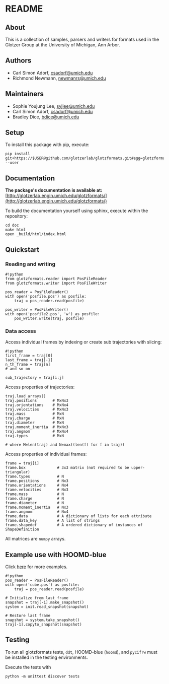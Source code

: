 # README

## About

This is a collection of samples, parsers and writers for formats used in the Glotzer Group at the University of Michigan, Ann Arbor.

## Authors

* Carl Simon Adorf, csadorf@umich.edu
* Richmond Newmann, newmanrs@umich.edu

## Maintainers

* Sophie Youjung Lee, syjlee@umich.edu
* Carl Simon Adorf, csadorf@umich.edu
* Bradley Dice, bdice@umich.edu


## Setup

To install this package with pip, execute:

    pip install git+https://$USER@github.com/glotzerlab/glotzformats.git#egg=glotzformats --user

## Documentation

**The package's documentation is available at:** [http://glotzerlab.engin.umich.edu/glotzformats/](http://glotzerlab.engin.umich.edu/glotzformats/)

To build the documentation yourself using sphinx, execute within the repository:

    cd doc
    make html
    open _build/html/index.html

## Quickstart

### Reading and writing

```
#!python
from glotzformats.reader import PosFileReader
from glotzformats.writer import PosFileWriter

pos_reader = PosFileReader()
with open('posfile.pos') as posfile:
    traj = pos_reader.read(posfile)

pos_writer = PosFileWriter()
with open('posfile2.pos', 'w') as posfile:
    pos_writer.write(traj, posfile)
```

### Data access

Access individual frames by indexing or create sub trajectories with slicing:
```
#!python
first_frame = traj[0]
last_frame = traj[-1]
n_th_frame = traj[n]
# and so on

sub_trajectory = traj[i:j]
```

Access properties of trajectories:
```
traj.load_arrays()
traj.positions       # MxNx3
traj.orientations    # MxNx4
traj.velocities      # MxNx3
traj.mass            # MxN
traj.charge          # MxN
traj.diameter        # MxN
traj.moment_inertia  # MxNx3
traj.angmom          # MxNx4
traj.types           # MxN

# where M=len(traj) and N=max((len(f) for f in traj))
```

Access properties of individual frames:
```
frame = traj[i]
frame.box              # 3x3 matrix (not required to be upper-triangular)
frame.types            # N
frame.positions        # Nx3
frame.orientations     # Nx4
frame.velocities       # Nx3
frame.mass             # N
frame.charge           # N
frame.diameter         # N
frame.moment_inertia   # Nx3
frame.angmom           # Nx4
frame.data             # A dictionary of lists for each attribute
frame.data_key         # A list of strings
frame.shapedef         # A ordered dictionary of instances of ShapeDefinition
```
All matrices are `numpy` arrays.

## Example use with HOOMD-blue

Click [here](https://github.com/glotzerlab/glotzformats/src/master/examples/) for more examples.

```
#!python
pos_reader = PosFileReader()
with open('cube.pos') as posfile:
    traj = pos_reader.read(posfile)

# Initialize from last frame
snapshot = traj[-1].make_snapshot()
system = init.read_snapshot(snapshot)

# Restore last frame
snapshot = system.take_snapshot()
traj[-1].copyto_snapshot(snapshot)

```

## Testing

To run all glotzformats tests, `ddt`, HOOMD-blue (`hoomd`), and `pycifrw` must be installed in the testing environments.

Execute the tests with

    python -m unittest discover tests

